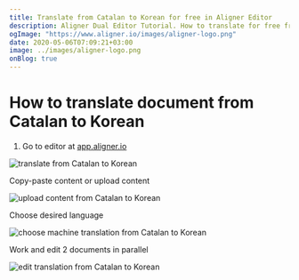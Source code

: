 ```yaml
---
title: Translate from Catalan to Korean for free in Aligner Editor
description: Aligner Dual Editor Tutorial. How to translate for free from Catalan to Korean. Aligner is multilingual document management platform. 
ogImage: "https://www.aligner.io/images/aligner-logo.png"
date: 2020-05-06T07:09:21+03:00
image: ../images/aligner-logo.png
onBlog: true
---
```


# How to translate document from Catalan to Korean

1. Go to editor at [app.aligner.io](https://app.aligner.io "Aligner App web page")

![translate from Catalan to Korean](../aligner-blank-editor.png "translate from Catalan to Korean")

Copy-paste content or upload content

![upload content from Catalan to Korean](../aligner-uploaded-document.png "upload content from Catalan to Korean")

Choose desired language

![choose machine translation from Catalan to Korean](../aligner-language-dropdown.png "choose machine translation from Catalan to Korean")

Work and edit 2 documents in parallel

![edit translation from Catalan to Korean](../aligner-double-sitded-editor.png "edit translation from Catalan to Korean")

